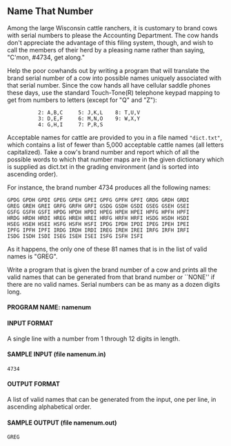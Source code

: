 ## Name That Number

Among the large Wisconsin cattle ranchers, it is customary to brand cows with serial numbers to please the Accounting Department. The cow hands don't appreciate the advantage of this filing system, though, and wish to call the members of their herd by a pleasing name rather than saying, "C'mon, #4734, get along."

Help the poor cowhands out by writing a program that will translate the brand serial number of a cow into possible names uniquely associated with that serial number. Since the cow hands all have cellular saddle phones these days, use the standard Touch-Tone(R) telephone keypad mapping to get from numbers to letters (except for "Q" and "Z"):

```
          2: A,B,C     5: J,K,L    8: T,U,V
          3: D,E,F     6: M,N,O    9: W,X,Y
          4: G,H,I     7: P,R,S
```

Acceptable names for cattle are provided to you in a file named `"dict.txt"`, which contains a list of fewer than 5,000 acceptable cattle names (all letters capitalized). Take a cow's brand number and report which of all the possible words to which that number maps are in the given dictionary which is supplied as dict.txt in the grading environment (and is sorted into ascending order).

For instance, the brand number 4734 produces all the following names:

```
GPDG GPDH GPDI GPEG GPEH GPEI GPFG GPFH GPFI GRDG GRDH GRDI
GREG GREH GREI GRFG GRFH GRFI GSDG GSDH GSDI GSEG GSEH GSEI
GSFG GSFH GSFI HPDG HPDH HPDI HPEG HPEH HPEI HPFG HPFH HPFI
HRDG HRDH HRDI HREG HREH HREI HRFG HRFH HRFI HSDG HSDH HSDI
HSEG HSEH HSEI HSFG HSFH HSFI IPDG IPDH IPDI IPEG IPEH IPEI
IPFG IPFH IPFI IRDG IRDH IRDI IREG IREH IREI IRFG IRFH IRFI
ISDG ISDH ISDI ISEG ISEH ISEI ISFG ISFH ISFI
```

As it happens, the only one of these 81 names that is in the list of valid names is "GREG".

Write a program that is given the brand number of a cow and prints all the valid names that can be generated from that brand number or ``NONE'' if there are no valid names. Serial numbers can be as many as a dozen digits long.

#### PROGRAM NAME: namenum

#### INPUT FORMAT

A single line with a number from 1 through 12 digits in length.

#### SAMPLE INPUT (file namenum.in)
```
4734
```

#### OUTPUT FORMAT

A list of valid names that can be generated from the input, one per line, in ascending alphabetical order.

#### SAMPLE OUTPUT (file namenum.out)
```
GREG
```
